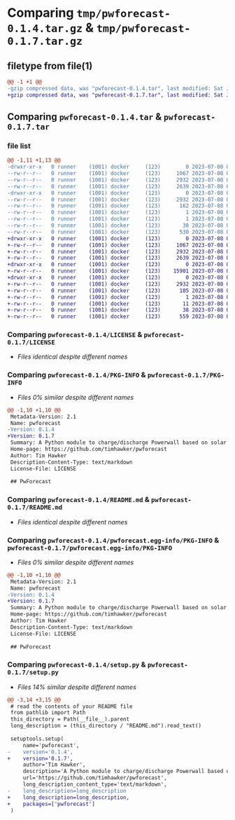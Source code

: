 # Comparing `tmp/pwforecast-0.1.4.tar.gz` & `tmp/pwforecast-0.1.7.tar.gz`

## filetype from file(1)

```diff
@@ -1 +1 @@
-gzip compressed data, was "pwforecast-0.1.4.tar", last modified: Sat Jul  8 07:35:55 2023, max compression
+gzip compressed data, was "pwforecast-0.1.7.tar", last modified: Sat Jul  8 09:32:45 2023, max compression
```

## Comparing `pwforecast-0.1.4.tar` & `pwforecast-0.1.7.tar`

### file list

```diff
@@ -1,11 +1,13 @@
-drwxr-xr-x   0 runner    (1001) docker     (123)        0 2023-07-08 07:35:55.591199 pwforecast-0.1.4/
--rw-r--r--   0 runner    (1001) docker     (123)     1067 2023-07-08 07:35:43.000000 pwforecast-0.1.4/LICENSE
--rw-r--r--   0 runner    (1001) docker     (123)     2932 2023-07-08 07:35:55.591199 pwforecast-0.1.4/PKG-INFO
--rw-r--r--   0 runner    (1001) docker     (123)     2639 2023-07-08 07:35:43.000000 pwforecast-0.1.4/README.md
-drwxr-xr-x   0 runner    (1001) docker     (123)        0 2023-07-08 07:35:55.591199 pwforecast-0.1.4/pwforecast.egg-info/
--rw-r--r--   0 runner    (1001) docker     (123)     2932 2023-07-08 07:35:55.000000 pwforecast-0.1.4/pwforecast.egg-info/PKG-INFO
--rw-r--r--   0 runner    (1001) docker     (123)      162 2023-07-08 07:35:55.000000 pwforecast-0.1.4/pwforecast.egg-info/SOURCES.txt
--rw-r--r--   0 runner    (1001) docker     (123)        1 2023-07-08 07:35:55.000000 pwforecast-0.1.4/pwforecast.egg-info/dependency_links.txt
--rw-r--r--   0 runner    (1001) docker     (123)        1 2023-07-08 07:35:55.000000 pwforecast-0.1.4/pwforecast.egg-info/top_level.txt
--rw-r--r--   0 runner    (1001) docker     (123)       38 2023-07-08 07:35:55.591199 pwforecast-0.1.4/setup.cfg
--rw-r--r--   0 runner    (1001) docker     (123)      530 2023-07-08 07:35:43.000000 pwforecast-0.1.4/setup.py
+drwxr-xr-x   0 runner    (1001) docker     (123)        0 2023-07-08 09:32:45.183333 pwforecast-0.1.7/
+-rw-r--r--   0 runner    (1001) docker     (123)     1067 2023-07-08 09:32:33.000000 pwforecast-0.1.7/LICENSE
+-rw-r--r--   0 runner    (1001) docker     (123)     2932 2023-07-08 09:32:45.183333 pwforecast-0.1.7/PKG-INFO
+-rw-r--r--   0 runner    (1001) docker     (123)     2639 2023-07-08 09:32:33.000000 pwforecast-0.1.7/README.md
+drwxr-xr-x   0 runner    (1001) docker     (123)        0 2023-07-08 09:32:45.183333 pwforecast-0.1.7/pwforecast/
+-rw-r--r--   0 runner    (1001) docker     (123)    15901 2023-07-08 09:32:33.000000 pwforecast-0.1.7/pwforecast/__init__.py
+drwxr-xr-x   0 runner    (1001) docker     (123)        0 2023-07-08 09:32:45.183333 pwforecast-0.1.7/pwforecast.egg-info/
+-rw-r--r--   0 runner    (1001) docker     (123)     2932 2023-07-08 09:32:45.000000 pwforecast-0.1.7/pwforecast.egg-info/PKG-INFO
+-rw-r--r--   0 runner    (1001) docker     (123)      185 2023-07-08 09:32:45.000000 pwforecast-0.1.7/pwforecast.egg-info/SOURCES.txt
+-rw-r--r--   0 runner    (1001) docker     (123)        1 2023-07-08 09:32:45.000000 pwforecast-0.1.7/pwforecast.egg-info/dependency_links.txt
+-rw-r--r--   0 runner    (1001) docker     (123)       11 2023-07-08 09:32:45.000000 pwforecast-0.1.7/pwforecast.egg-info/top_level.txt
+-rw-r--r--   0 runner    (1001) docker     (123)       38 2023-07-08 09:32:45.183333 pwforecast-0.1.7/setup.cfg
+-rw-r--r--   0 runner    (1001) docker     (123)      559 2023-07-08 09:32:33.000000 pwforecast-0.1.7/setup.py
```

### Comparing `pwforecast-0.1.4/LICENSE` & `pwforecast-0.1.7/LICENSE`

 * *Files identical despite different names*

### Comparing `pwforecast-0.1.4/PKG-INFO` & `pwforecast-0.1.7/PKG-INFO`

 * *Files 0% similar despite different names*

```diff
@@ -1,10 +1,10 @@
 Metadata-Version: 2.1
 Name: pwforecast
-Version: 0.1.4
+Version: 0.1.7
 Summary: A Python module to charge/discharge Powerwall based on solar forecast and peak/off peak tariffs.
 Home-page: https://github.com/timhawker/pwforecast
 Author: Tim Hawker
 Description-Content-Type: text/markdown
 License-File: LICENSE
 
 ## PwForecast
```

### Comparing `pwforecast-0.1.4/README.md` & `pwforecast-0.1.7/README.md`

 * *Files identical despite different names*

### Comparing `pwforecast-0.1.4/pwforecast.egg-info/PKG-INFO` & `pwforecast-0.1.7/pwforecast.egg-info/PKG-INFO`

 * *Files 0% similar despite different names*

```diff
@@ -1,10 +1,10 @@
 Metadata-Version: 2.1
 Name: pwforecast
-Version: 0.1.4
+Version: 0.1.7
 Summary: A Python module to charge/discharge Powerwall based on solar forecast and peak/off peak tariffs.
 Home-page: https://github.com/timhawker/pwforecast
 Author: Tim Hawker
 Description-Content-Type: text/markdown
 License-File: LICENSE
 
 ## PwForecast
```

### Comparing `pwforecast-0.1.4/setup.py` & `pwforecast-0.1.7/setup.py`

 * *Files 14% similar despite different names*

```diff
@@ -3,14 +3,15 @@
 # read the contents of your README file
 from pathlib import Path
 this_directory = Path(__file__).parent
 long_description = (this_directory / "README.md").read_text()
 
 setuptools.setup(
     name='pwforecast',
-    version='0.1.4',
+    version='0.1.7',
     author='Tim Hawker',
     description='A Python module to charge/discharge Powerwall based on solar forecast and peak/off peak tariffs.',
     url='https://github.com/timhawker/pwforecast',
     long_description_content_type='text/markdown',
-    long_description=long_description
+    long_description=long_description,
+    packages=['pwforecast']
 )
```

